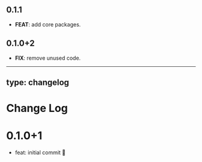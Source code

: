 ## 0.1.1

 - **FEAT**: add core packages.

## 0.1.0+2

 - **FIX**: remove unused code.

---
type: changelog
---

# Change Log

# 0.1.0+1

- feat: initial commit 🎉
